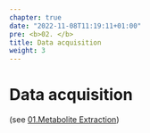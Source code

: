 ```yaml
---
chapter: true
date: "2022-11-08T11:19:11+01:00"
pre: <b>02. </b>
title: Data acquisition
weight: 3
---
```


# Data acquisition

(see [01.Metabolite Extraction](https://untargeted-metabolomics-workflow.netlify.app/01_metabolite-extraction/))

